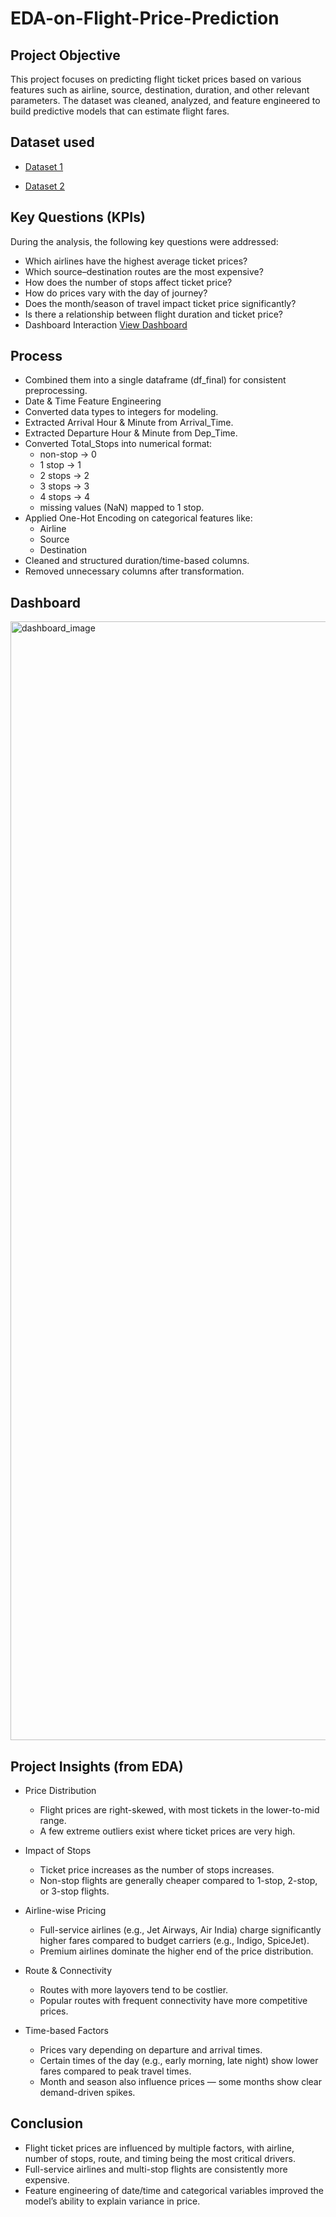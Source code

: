 # EDA-on-Flight-Price-Prediction
## Project Objective
This project focuses on predicting flight ticket prices based on various features such as airline, source, destination, duration, and other relevant parameters. The dataset was cleaned, analyzed, and feature engineered to build predictive models that can estimate flight fares.

## Dataset used
- <a href="https://github.com/Suryxbg/EDA-on-Flight-Price-Prediction/blob/main/Data_Train.xlsx">Dataset 1</a>

- <a href="https://github.com/Suryxbg/EDA-on-Flight-Price-Prediction/blob/main/Test_set.xlsx">Dataset 2</a>

## Key Questions (KPIs)
During the analysis, the following key questions were addressed:

- Which airlines have the highest average ticket prices?
- Which source–destination routes are the most expensive?
- How does the number of stops affect ticket price?
- How do prices vary with the day of journey?
- Does the month/season of travel impact ticket price significantly?
- Is there a relationship between flight duration and ticket price?
- Dashboard Interaction <a href = "https://github.com/Suryxbg/EDA-on-Flight-Price-Prediction/blob/main/dashboard_image.png">View Dashboard</a>


## Process 

- Combined them into a single dataframe (df_final) for consistent preprocessing.
- Date & Time Feature Engineering
- Converted data types to integers for modeling.
- Extracted Arrival Hour & Minute from Arrival_Time.
- Extracted Departure Hour & Minute from Dep_Time.
- Converted Total_Stops into numerical format:
  - non-stop → 0
  - 1 stop → 1
  - 2 stops → 2
  - 3 stops → 3
  - 4 stops → 4
  - missing values (NaN) mapped to 1 stop.
- Applied One-Hot Encoding on categorical features like:
  - Airline
  - Source
  - Destination
- Cleaned and structured duration/time-based columns.
- Removed unnecessary columns after transformation.

## Dashboard 
<img width="1588" height="1790" alt="dashboard_image" src="https://github.com/user-attachments/assets/d83cbf50-1564-48f5-877a-93a5bc6a5126" />

## Project Insights (from EDA)

- Price Distribution
  - Flight prices are right-skewed, with most tickets in the lower-to-mid range.
  - A few extreme outliers exist where ticket prices are very high.

- Impact of Stops
  - Ticket price increases as the number of stops increases.
  - Non-stop flights are generally cheaper compared to 1-stop, 2-stop, or 3-stop flights.

- Airline-wise Pricing
  - Full-service airlines (e.g., Jet Airways, Air India) charge significantly higher fares compared to budget carriers (e.g., Indigo, SpiceJet).
  - Premium airlines dominate the higher end of the price distribution.

- Route & Connectivity
  - Routes with more layovers tend to be costlier.
  - Popular routes with frequent connectivity have more competitive prices.

- Time-based Factors
  - Prices vary depending on departure and arrival times.
  - Certain times of the day (e.g., early morning, late night) show lower fares compared to peak travel times.
  - Month and season also influence prices — some months show clear demand-driven spikes.

## Conclusion

- Flight ticket prices are influenced by multiple factors, with airline, number of stops, route, and timing being the most critical drivers.
- Full-service airlines and multi-stop flights are consistently more expensive.
- Feature engineering of date/time and categorical variables improved the model’s ability to explain variance in price.

